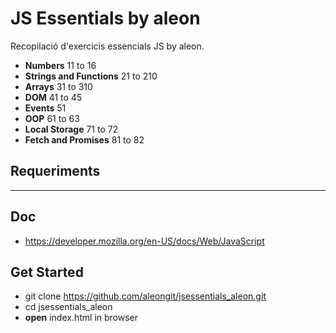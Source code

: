 # JS Essentials by aleon

Recopilació d'exercicis essencials JS by aleon.

- **Numbers** 11 to 16
- **Strings and Functions** 21 to 210
- **Arrays** 31 to 310
- **DOM** 41 to 45
- **Events** 51
- **OOP** 61 to 63
- **Local Storage** 71 to 72
- **Fetch and Promises** 81 to 82


## Requeriments

***


## Doc
- https://developer.mozilla.org/en-US/docs/Web/JavaScript



## Get Started
- git clone https://github.com/aleongit/jsessentials_aleon.git
- cd jsessentials_aleon
- **open** index.html in browser

